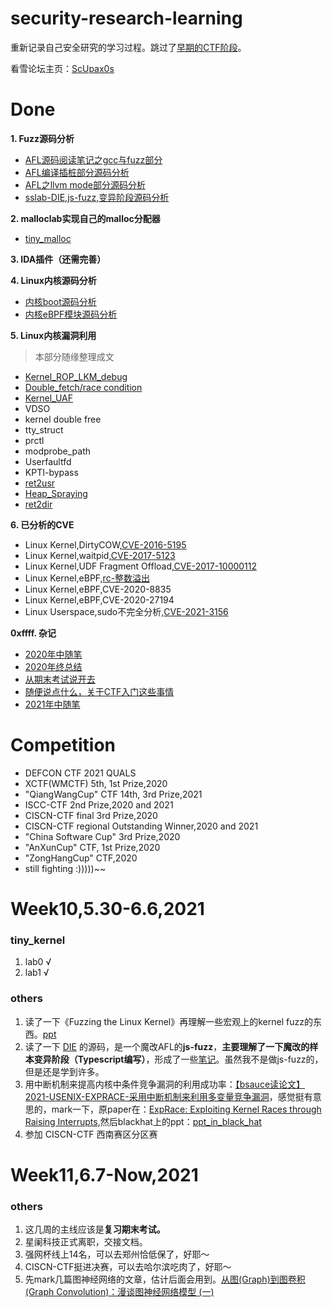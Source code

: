 # security-research-learning
重新记录自己安全研究的学习过程。跳过了[早期的CTF阶段](https://orangegzy.github.io)。

看雪论坛主页：[ScUpax0s](https://bbs.pediy.com/user-876323-2.htm)


# Done
**1. Fuzz源码分析**
- [AFL源码阅读笔记之gcc与fuzz部分](https://bbs.pediy.com/thread-265936.htm)
- [AFL编译插桩部分源码分析](https://bbs.pediy.com/thread-265973.htm)
- [AFL之llvm mode部分源码分析](https://bbs.pediy.com/thread-266025.htm)
- [sslab-DIE,js-fuzz,变异阶段源码分析](https://github.com/OrangeGzY/security-research-learning/blob/main/DIE/DIE.md)


**2. malloclab实现自己的malloc分配器**
- [tiny_malloc](https://github.com/OrangeGzY/csapp-lab/blob/main/malloclab/mm.c)


**3. IDA插件（还需完善）**


**4. Linux内核源码分析**
- [内核boot源码分析](https://orangegzy.github.io/2020/07/16/Linux内核基础/)
- [内核eBPF模块源码分析](https://bbs.pediy.com/thread-267956.htm)


**5. Linux内核漏洞利用**
> 本部分随缘整理成文
- [Kernel_ROP_LKM_debug](https://bbs.pediy.com/thread-262425.htm)
- [Double_fetch/race condition](https://bbs.pediy.com/thread-262426.htm)
- [Kernel_UAF](https://bbs.pediy.com/thread-262427.htm)
- VDSO
- kernel double free
- tty_struct
- prctl
- modprobe_path
- Userfaultfd
- KPTI-bypass
- [ret2usr](https://bbs.pediy.com/thread-262434.htm)
- [Heap_Spraying](https://bbs.pediy.com/thread-263954.htm)
- [ret2dir](https://bbs.pediy.com/thread-263992.htm)



**6. 已分析的CVE**
- Linux Kernel,DirtyCOW,[CVE-2016-5195](https://bbs.pediy.com/thread-264199.htm)
- Linux Kernel,waitpid,[CVE-2017-5123](https://bbs.pediy.com/thread-265232.htm)
- Linux Kernel,UDF Fragment Offload,[CVE-2017-10000112](https://bbs.pediy.com/thread-265319.htm)
- Linux Kernel,eBPF,[rc-整数溢出](https://bbs.pediy.com/thread-266200.htm)
- Linux Kernel,eBPF,CVE-2020-8835
- Linux Kernel,eBPF,CVE-2020-27194
- Linux Userspace,sudo不完全分析,[CVE-2021-3156](https://github.com/OrangeGzY/AFL_learning/blob/main/intro_to_CVE-2021-3156.md)

**0xffff. 杂记**
- [2020年中随笔](https://orangegzy.github.io/2020/07/26/2020年中随笔/)
- [2020年终总结](https://orangegzy.github.io/2020/12/27/lost-in-2020/)
- [从期末考试说开去](https://orangegzy.github.io/2021/01/05/从期末考试说开去/)
- [随便说点什么，关于CTF入门这些事情](https://orangegzy.github.io/2021/02/04/lost-in-books/)
- [2021年中随笔](https://github.com/OrangeGzY/security-research-learning/blob/main/2021-mid.md)

# Competition
- DEFCON CTF 2021 QUALS
- XCTF(WMCTF) 5th, 1st Prize,2020
- "QiangWangCup" CTF 14th, 3rd Prize,2021
- ISCC-CTF 2nd Prize,2020 and 2021
- CISCN-CTF final 3rd Prize,2020
- CISCN-CTF regional Outstanding Winner,2020 and 2021
- "China Software Cup" 3rd Prize,2020
- "AnXunCup" CTF, 1st Prize,2020
- "ZongHangCup" CTF,2020
- still fighting :)))))~~

# Week10,5.30-6.6,2021
### tiny_kernel
1. lab0 √
2. lab1 √
### others
1. 读了一下《Fuzzing the Linux Kernel》再理解一些宏观上的kernel fuzz的东西。[ppt](https://github.com/OrangeGzY/security-research-learning/blob/main/Fuzzing%20the%20Linux%20Kernel/2021%2C%20PHDays_%20Fuzzing%20the%20Linux%20kernel.pdf)
2. 读了一下 [DIE](https://github.com/sslab-gatech/DIE) 的源码，是一个魔改AFL的**js-fuzz**，**主要理解了一下魔改的样本变异阶段（Typescript编写）**，形成了一些[笔记](https://github.com/OrangeGzY/security-research-learning/blob/main/DIE/DIE.md)。虽然我不是做js-fuzz的，但是还是学到许多。
3. 用中断机制来提高内核中条件竞争漏洞的利用成功率：[【bsauce读论文】2021-USENIX-EXPRACE-采用中断机制来利用多变量竞争漏洞](https://www.jianshu.com/p/eaabf0b3cec7)，感觉挺有意思的，mark一下，原paper在：[ExpRace: Exploiting Kernel Races through Raising Interrupts](https://www.usenix.org/conference/usenixsecurity21/presentation/lee-yoochan),然后blackhat上的ppt：[ppt_in_black_hat](https://www.usenix.org/conference/usenixsecurity21/presentation/lee-yoochan)
4. 参加 CISCN-CTF 西南赛区分区赛

# Week11,6.7-Now,2021
### others
1. 这几周的主线应该是**复习期末考试。**
2. 星阑科技正式离职，交接文档。
3. 强网杯线上14名，可以去郑州恰低保了，好耶～
4. CISCN-CTF挺进决赛，可以去哈尔滨吃肉了，好耶～
5. 先mark几篇图神经网络的文章，估计后面会用到。[从图(Graph)到图卷积(Graph Convolution)：漫谈图神经网络模型 (一)
](https://www.cnblogs.com/SivilTaram/p/graph_neural_network_1.html)
